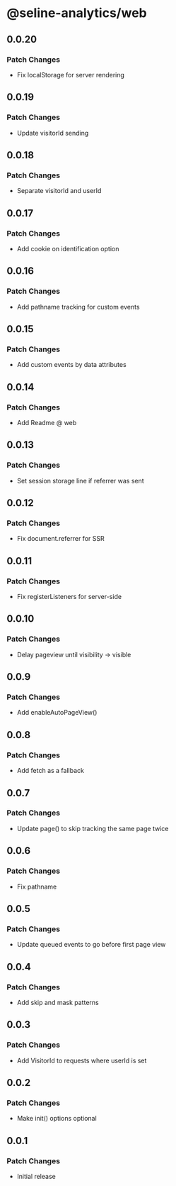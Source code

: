 # @seline-analytics/web

## 0.0.20

### Patch Changes

- Fix localStorage for server rendering

## 0.0.19

### Patch Changes

- Update visitorId sending

## 0.0.18

### Patch Changes

- Separate visitorId and userId

## 0.0.17

### Patch Changes

- Add cookie on identification option

## 0.0.16

### Patch Changes

- Add pathname tracking for custom events

## 0.0.15

### Patch Changes

- Add custom events by data attributes

## 0.0.14

### Patch Changes

- Add Readme @ web

## 0.0.13

### Patch Changes

- Set session storage line if referrer was sent

## 0.0.12

### Patch Changes

- Fix document.referrer for SSR

## 0.0.11

### Patch Changes

- Fix registerListeners for server-side

## 0.0.10

### Patch Changes

- Delay pageview until visibility -> visible

## 0.0.9

### Patch Changes

- Add enableAutoPageView()

## 0.0.8

### Patch Changes

- Add fetch as a fallback

## 0.0.7

### Patch Changes

- Update page() to skip tracking the same page twice

## 0.0.6

### Patch Changes

- Fix pathname

## 0.0.5

### Patch Changes

- Update queued events to go before first page view

## 0.0.4

### Patch Changes

- Add skip and mask patterns

## 0.0.3

### Patch Changes

- Add VisitorId to requests where userId is set

## 0.0.2

### Patch Changes

- Make init() options optional

## 0.0.1

### Patch Changes

- Initial release
